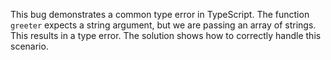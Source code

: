 This bug demonstrates a common type error in TypeScript. The function `greeter` expects a string argument, but we are passing an array of strings. This results in a type error.  The solution shows how to correctly handle this scenario.